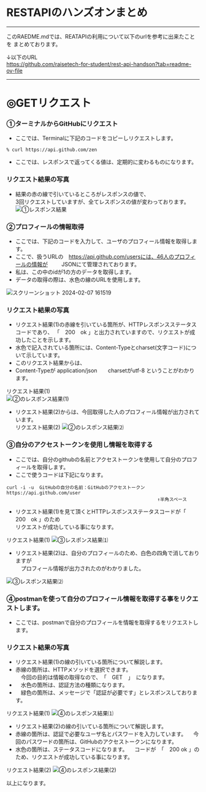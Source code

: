# RESTAPIのハンズオンまとめ
***
このRAEDME.mdでは、REATAPIの利用について以下のurlを参考に出来たことを
まとめております。

↓以下のURL  
https://github.com/raisetech-for-student/rest-api-handson?tab=readme-ov-file

***
# ◎GETリクエスト
###  ①ターミナルからGitHubにリクエスト
  -  ここでは、Terminalに下記のコードをコピーしリクエストします。
```
% curl https://api.github.com/zen
```
  -  ここでは、レスポンスで返ってくる値は、定期的に変わるものになります。
 
###  リクエスト結果の写真
  -  結果の赤の線で引いているところがレスポンスの値で、  
     3回リクエストしていますが、全てレスポンスの値が変わっております。       
![①レスポンス結果](https://github.com/mizoguchi-kouichi/RESTAPI-handson/assets/156568693/d1accf0a-556f-4a4f-b046-50eec3c16b03)





### ②プロフィールの情報取得
  -  ここでは、下記のコードを入力して、ユーザのプロフィール情報を取得します。
  -  ここで、扱うURLの　https://api.github.com/usersには、46人のプロフィールの情報が
　　 JSONにて管理されております。
  -  私は、この中のidが1の方のデータを取得します。
  -  データの取得の際は、水色の線のURLを使用します。

![スクリーンショット 2024-02-07 161519](https://github.com/mizoguchi-kouichi/RESTAPI-handson/assets/156568693/6d88d624-a10a-444b-8a86-5f6f710aedea)


### リクエスト結果の写真  
   -   リクエスト結果(1)の赤線を引いている箇所が、HTTPレスポンスステータスコードであり、
       「　200　ok 」と出力されていますので、リクエストが成功したことを示します。
   -    水色で記入されている箇所には、Content-Typeとcharset(文字コード)について示しています。
   -    このリクエスト結果からは、
   -    Content-Typeが application/json　　charsetがutf-8
        ということがわかります。
        
リクエスト結果(1)  
![②のレスポンス結果(1)](https://github.com/mizoguchi-kouichi/RESTAPI-handson/assets/156568693/0f58ff9b-36d1-4101-b203-a7376b38bcba)


   -   リクエスト結果(2)からは、今回取得した人のプロフィール情報が出力されています。  
リクエスト結果(2)
![②のレスポンス結果⑵](https://github.com/mizoguchi-kouichi/RESTAPI-handson/assets/156568693/3779546a-51a2-4dbb-8c1b-7fdf72533757)

### ③自分のアクセストークンを使用し情報を取得する
   -   ここでは、自分のgithubの名前とアクセストークンを使用して自分のプロフィールを取得します。
   -   ここで使うコードは下記になります。
```
curl -i -u  GitHubの自分の名前：GitHubのアクセストークン https://api.github.com/user
                                                       ↑半角スペース 

```

   -   リクエスト結果(1)を見て頂くとHTTPレスポンスステータスコードが「　200　ok 」のため  
       リクエストが成功している事になります。
       
リクエスト結果(1)
![③レスポンス結果⑴](https://github.com/mizoguchi-kouichi/RESTAPI-handson/assets/156568693/db4e03e2-f215-4a69-b1d4-af53b7d8797f)

   -   リクエスト結果(2)は、自分のプロフィールのため、白色の四角で消しておりますが  
     　プロフィール情報が出力されたのがわかりました。

![③レスポンス結果⑵](https://github.com/mizoguchi-kouichi/RESTAPI-handson/assets/156568693/b721cb97-3427-43ef-95e7-e9fe9ba3374c)

### ④postmanを使って自分のプロフィール情報を取得する事をリクエストします。
   -   ここでは、postmanで自分のプロフィールを情報を取得するをリクエストします。

### リクエスト結果の写真  

   -   リクエスト結果(1)の線の引いている箇所について解説します。  
   -   赤線の箇所は、HTTPメソッドを選択できます。  
     　今回の目的は情報の取得なので、　「　GET　」　になります。  
   - 　水色の箇所は、認証方法の種類になります。  
   - 　緑色の箇所は、メッセージで「認証が必要です」とレスポンスしております。
     
リクエスト結果(1)
![④のレスポンス結果⑴](https://github.com/mizoguchi-kouichi/RESTAPI-handson/assets/156568693/bc3277c6-e2e3-49e9-a4d8-229edca5e467)



   -   リクエスト結果(2)の線の引いている箇所について解説します。
   -   赤線の箇所は、認証で必要なユーザ名とパスワードを入力しています。
     　今回のパスワードの箇所は、GitHubのアクセストークンになります。
   -   水色の箇所は、ステータスコードになります。
     　コードが　「　200 ok 」のため、リクエストが成功している事になります。

リクエスト結果(2)
![④のレスポンス結果(2)](https://github.com/mizoguchi-kouichi/RESTAPI-handson/assets/156568693/08ab9df9-9b49-4ac2-bec1-8e6990c7b3a2)


以上になります。

